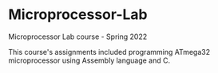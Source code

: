 # Microprocessor-Lab

Microprocessor Lab course - Spring 2022

This course's assignments included programming ATmega32 microprocessor using Assembly language and C.
